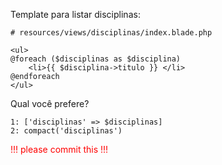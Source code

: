 Template para listar disciplinas:

    # resources/views/disciplinas/index.blade.php

    <ul>
    @foreach ($disciplinas as $disciplina)
        <li>{{ $disciplina->titulo }} </li>
    @endforeach
    </ul>

Qual você prefere?

    1: ['disciplinas' => $disciplinas]
    2: compact('disciplinas')

<div style="color:red;">!!! please commit this !!!</div>

